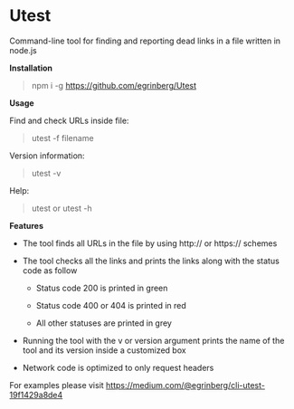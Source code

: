 # Utest

Command-line tool for finding and reporting dead links in a file written in node.js

**Installation**

> npm i -g https://github.com/egrinberg/Utest


**Usage**

Find and check URLs inside file:

> utest -f filename

Version information:

> utest -v

Help:

> utest or utest -h


**Features**

* The tool finds all URLs in the file by using http:// or https:// schemes

* The tool checks all the links and prints the links along with the status code as follow

  * Status code 200 is printed in green

  * Status code 400 or 404 is printed in red

  * All other statuses are printed in grey

 * Running the tool with the v or version argument prints the name of the tool and its version inside a customized box
  
 * Network code is optimized to only request headers

For examples please visit https://medium.com/@egrinberg/cli-utest-19f1429a8de4

